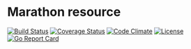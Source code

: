 # Marathon resource

[![Build Status](https://travis-ci.org/ckaznocha/marathon-resource.svg?branch=master)](https://travis-ci.org/ckaznocha/marathon-resource)
[![Coverage Status](https://coveralls.io/repos/github/ckaznocha/marathon-resource/badge.svg?branch=master)](https://coveralls.io/github/ckaznocha/marathon-resource?branch=master)
[![Code Climate](https://codeclimate.com/github/ckaznocha/marathon-resource/badges/gpa.svg)](https://codeclimate.com/github/ckaznocha/marathon-resource)
[![License](http://img.shields.io/:license-mit-blue.svg)](http://ckaznocha.mit-license.org)
[![Go Report Card](https://goreportcard.com/badge/ckaznocha/marathon-resource)](https://goreportcard.com/report/ckaznocha/marathon-resource)
